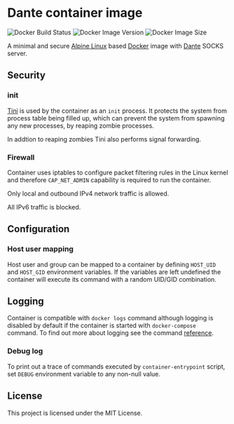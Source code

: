 # Dante container image

![Docker Build Status](https://img.shields.io/docker/cloud/build/0x022b/dante?style=flat-square)
![Docker Image Version](https://img.shields.io/docker/v/0x022b/dante?sort=semver&style=flat-square)
![Docker Image Size](https://img.shields.io/docker/image-size/0x022b/dante?sort=semver&style=flat-square)

A minimal and secure [Alpine Linux][alpine] based [Docker][docker] image with
[Dante][dante] SOCKS server.

## Security

### init

[Tini][tini] is used by the container as an `init` process. It protects the system
from process table being filled up, which can prevent the system from spawning any
new processes, by reaping zombie processes.

In addtion to reaping zombies Tini also performs signal forwarding.

### Firewall

Container uses iptables to configure packet filtering rules in the Linux kernel
and therefore `CAP_NET_ADMIN` capability is required to run the container.

Only local and outbound IPv4 network traffic is allowed.

All IPv6 traffic is blocked.

## Configuration

### Host user mapping

Host user and group can be mapped to a container by defining `HOST_UID` and
`HOST_GID` environment variables. If the variables are left undefined the
container will execute its command with a random UID/GID combination.

## Logging

Container is compatible with `docker logs` command although logging is disabled
by default if the container is started with `docker-compose` command. To find
out more about logging see the command [reference][docker-logs].

### Debug log

To print out a trace of commands executed by `container-entrypoint` script,
set `DEBUG` environment variable to any non-null value.

## License

This project is licensed under the MIT License.

[alpine]: https://alpinelinux.org/
[dante]: https://www.inet.no/dante/index.html
[docker]: https://www.docker.com/
[docker-logs]: https://docs.docker.com/engine/reference/commandline/logs/
[tini]: https://github.com/krallin/tini
